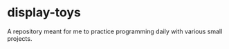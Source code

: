 # display-toys
A repository meant for me to practice programming daily with various small projects.
